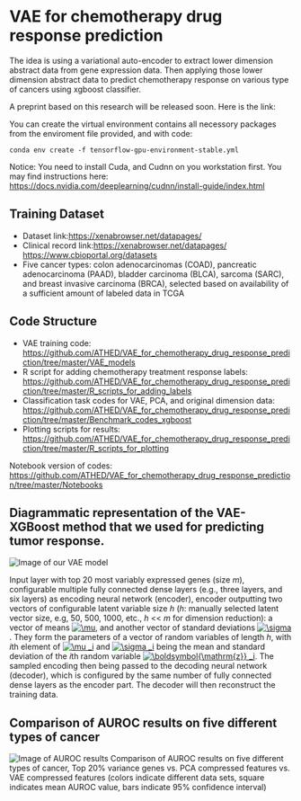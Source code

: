 # VAE for chemotherapy drug response prediction

The idea is using a variational auto-encoder to extract lower dimension abstract data from gene expression data. Then applying those lower dimension abstract data to predict chemotherapy response on various type of cancers using xgboost classifier.

A preprint based on this research will be released soon. Here is the link:

You can create the virtual environment contains all necessory packages from the enviroment file provided, and with code:
```
conda env create -f tensorflow-gpu-environment-stable.yml
```

Notice: You need to install Cuda, and Cudnn on you workstation first. You may find instructions here: https://docs.nvidia.com/deeplearning/cudnn/install-guide/index.html

## Training Dataset
* Dataset link:https://xenabrowser.net/datapages/
* Clinical record link:https://xenabrowser.net/datapages/
                       https://www.cbioportal.org/datasets
* Five cancer types: colon adenocarcinomas (COAD),
pancreatic adenocarcinoma (PAAD), bladder carcinoma (BLCA), sarcoma (SARC), and breast invasive carcinoma (BRCA), selected based on availability of a sufficient amount of labeled data in TCGA

## Code Structure
* VAE training code: https://github.com/ATHED/VAE_for_chemotherapy_drug_response_prediction/tree/master/VAE_models
* R script for adding chemotherapy treatment response labels: https://github.com/ATHED/VAE_for_chemotherapy_drug_response_prediction/tree/master/R_scripts_for_adding_labels
* Classification task codes for VAE, PCA, and original dimension data: https://github.com/ATHED/VAE_for_chemotherapy_drug_response_prediction/tree/master/Benchmark_codes_xgboost
* Plotting scripts for results: https://github.com/ATHED/VAE_for_chemotherapy_drug_response_prediction/tree/master/R_scripts_for_plotting

Notebook version of codes: https://github.com/ATHED/VAE_for_chemotherapy_drug_response_prediction/tree/master/Notebooks

## Diagrammatic representation of the VAE-XGBoost method that we used for predicting tumor response.
![Image of our VAE model](https://github.com/ATHED/VAE_for_chemotherapy_drug_response_prediction/blob/master/images/m1_pipeline_plot_modified.png)

Input layer with top 20 most variably expressed genes (size *m*), configurable multiple fully connected dense layers (e.g., three layers, and six layers) as encoding neural network (encoder), encoder outputting two vectors of configurable latent variable size *h* (*h*: manually selected latent vector size, e.g, 50, 500, 1000, etc., *h* << *m* for dimension reduction): a vector of means <a href="https://www.codecogs.com/eqnedit.php?latex=\inline&space;\mu" target="_blank"><img src="https://latex.codecogs.com/png.latex?\inline&space;\mu" title="\mu" /></a>, and another vector of standard deviations <a href="https://www.codecogs.com/eqnedit.php?latex=\inline&space;\sigma" target="_blank"><img src="https://latex.codecogs.com/png.latex?\inline&space;\sigma" title="\sigma" /></a>. They form the parameters of a vector of random variables of length *h*, with *i*th element of <a href="https://www.codecogs.com/eqnedit.php?latex=\inline&space;\mu&space;_i" target="_blank"><img src="https://latex.codecogs.com/png.latex?\inline&space;\mu&space;_i" title="\mu _i" /></a> and <a href="https://www.codecogs.com/eqnedit.php?latex=\inline&space;\sigma&space;_i" target="_blank"><img src="https://latex.codecogs.com/png.latex?\inline&space;\sigma&space;_i" title="\sigma _i" /></a> being the mean and standard deviation of the *i*th random variable <a href="https://www.codecogs.com/eqnedit.php?latex=\inline&space;\boldsymbol{\mathrm{z}}&space;_i" target="_blank"><img src="https://latex.codecogs.com/png.latex?\inline&space;\boldsymbol{\mathrm{z}}&space;_i" title="\boldsymbol{\mathrm{z}} _i" /></a>. The sampled encoding then being passed to the decoding neural network (decoder), which is configured by the same number of fully connected dense layers as the encoder part. The decoder will then reconstruct the training data.

## Comparison of AUROC results on five different types of cancer
![Image of AUROC results](https://github.com/ATHED/VAE_for_chemotherapy_drug_response_prediction/blob/master/images/(95ConfidenceInterval)fig_top20_vae_ref_replications(5_cancers%252C%2520preprint).png)
Comparison of AUROC results on five different types of cancer, Top 20% variance genes vs. PCA compressed features vs. VAE compressed features (colors indicate different data sets, square indicates mean AUROC value, bars indicate 95% confidence interval)
